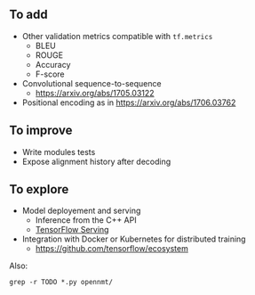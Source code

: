 ## To add

* Other validation metrics compatible with `tf.metrics`
  * BLEU
  * ROUGE
  * Accuracy
  * F-score
* Convolutional sequence-to-sequence
  * https://arxiv.org/abs/1705.03122
* Positional encoding as in https://arxiv.org/abs/1706.03762

## To improve

* Write modules tests
* Expose alignment history after decoding

## To explore

* Model deployement and serving
  * Inference from the C++ API
  * [TensorFlow Serving](https://www.tensorflow.org/serving/)
* Integration with Docker or Kubernetes for distributed training
  * https://github.com/tensorflow/ecosystem

Also:

```
grep -r TODO *.py opennmt/
```
